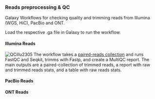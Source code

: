 ### Reads preprocessing & QC

Galaxy Workflows for checking quality and trimming reads from Illumina (WGS, HiC), PacBio and ONT.

Load the respective .ga file in Galaxy to run the workflow.

#### Illumina Reads
![QCillu2305]()
The workflow takes a [paired-reads collection](https://training.galaxyproject.org/training-material/topics/galaxy-interface/tutorials/collections/tutorial.html) and runs FastQC and Seqkit, trimms with Fastp, and create a MultiQC report. The main outputs are a paired-collection of trimmed reads, a report with raw and trimmed reads stats, and a table with raw reads stats.

#### PacBio Reads


#### ONT Reads


